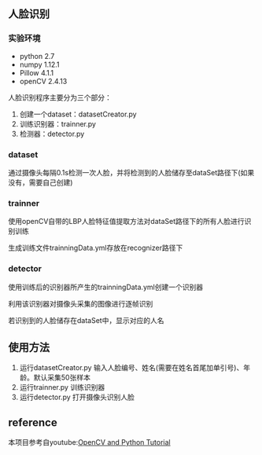 ## 人脸识别
### 实验环境
- python 2.7
- numpy 1.12.1
- Pillow 4.1.1
- openCV 2.4.13

人脸识别程序主要分为三个部分：
1. 创建一个dataset：datasetCreator.py
2. 训练识别器：trainner.py
3. 检测器：detector.py

### dataset
通过摄像头每隔0.1s检测一次人脸，并将检测到的人脸储存至dataSet路径下(如果没有，需要自己创建)

### trainner
使用openCV自带的LBP人脸特征值提取方法对dataSet路径下的所有人脸进行识别训练

生成训练文件trainningData.yml存放在recognizer路径下

### detector
使用训练后的识别器所产生的trainningData.yml创建一个识别器

利用该识别器对摄像头采集的图像进行逐帧识别

若识别到的人脸储存在dataSet中，显示对应的人名

## 使用方法
1. 运行datasetCreator.py 输入人脸编号、姓名(需要在姓名首尾加单引号)、年龄。默认采集50张样本
2. 运行trainner.py 训练识别器
3. 运行detector.py 打开摄像头识别人脸

## reference
本项目参考自youtube:[OpenCV and Python Tutorial](https://www.youtube.com/watch?v=1Jz24sVsLE4&list=PLnjEM1fs09cGGjdCLSue8Kw7GmWDhGlMh)